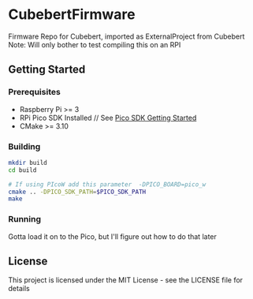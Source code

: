 # CubebertFirmware
Firmware Repo for Cubebert, imported as ExternalProject from Cubebert
Note: Will only bother to test compiling this on an RPI

## Getting Started

### Prerequisites
- Raspberry Pi >= 3
- RPi Pico SDK Installed // See [Pico SDK Getting Started](https://datasheets.raspberrypi.com/pico/getting-started-with-pico.pdf)
- CMake >= 3.10

### Building
```sh
mkdir build
cd build

# If using PIcoW add this parameter  -DPICO_BOARD=pico_w
cmake .. -DPICO_SDK_PATH=$PICO_SDK_PATH
make
```

### Running
Gotta load it on to the Pico, but I'll figure out how to do that later

## License

This project is licensed under the MIT License - see the LICENSE file for details
